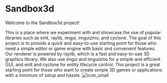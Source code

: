 # Sandbox3d
Welcome to the Sandbox3d project! 

This is a place where we experiment with and showcase the use of popular libraries such as entt, raylib, imgui, imguizmo, and cyclone. The goal of this project is to provide a quick and easy-to-use starting point for those who need a simple editor or game engine with basic and convenient features. Our renderer is powered by raylib, which is a fast and easy-to-use 3D graphics library. We also use imgui and imguizmo for a simple and efficient GUI, and entt and cyclone for entity lifecycle control. This project is a great starting point for those who want to create simple 3D games or applications with a minimum of setup and hassle.
![icon_small](https://user-images.githubusercontent.com/56446223/210096847-186a75c7-f668-4258-8f7b-3e2fb06d8aaf.png)
